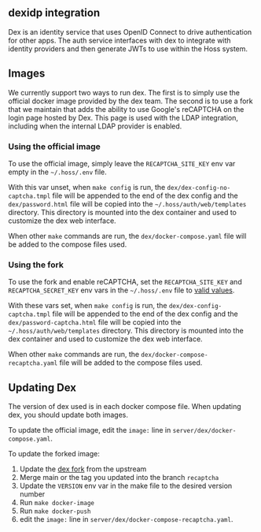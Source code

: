 ## dexidp integration

Dex is an identity service that uses OpenID Connect to drive authentication for other apps. The auth service interfaces with
dex to integrate with identity providers and then generate JWTs to use within the Hoss system.

## Images

We currently support two ways to run dex. The first is to simply use the official docker image
provided by the dex team. The second is to use a fork that we maintain that adds the ability
to use Google's reCAPTCHA on the login page hosted by Dex. This page is used with the LDAP
integration, including when the internal LDAP provider is enabled.

### Using the official image
To use the official image, simply leave the `RECAPTCHA_SITE_KEY` env var empty in the `~/.hoss/.env` file.

With this var unset, when `make config` is run, the `dex/dex-config-no-captcha.tmpl` file will be appended to 
the end of the dex config and the `dex/password.html` file will be copied into the `~/.hoss/auth/web/templates` directory. This
directory is mounted into the dex container and used to customize the dex web interface.

When other `make` commands are run, the `dex/docker-compose.yaml` file will be added to the compose files used.

### Using the fork

To use the fork and enable reCAPTCHA, set the `RECAPTCHA_SITE_KEY` and `RECAPTCHA_SECRET_KEY` env vars in the `~/.hoss/.env` file to [valid values](../../../server/dex/README.md).

With these vars set, when `make config` is run, the `dex/dex-config-captcha.tmpl` file will be appended to 
the end of the dex config and the `dex/password-captcha.html` file will be copied into the `~/.hoss/auth/web/templates` directory. This
directory is mounted into the dex container and used to customize the dex web interface.

When other `make` commands are run, the `dex/docker-compose-recaptcha.yaml` file will be added to the compose files used.

## Updating Dex
The version of dex used is in each docker compose file. When updating dex, you should update both images.

To update the official image, edit the `image:` line in `server/dex/docker-compose.yaml`.

To update the forked image:

1) Update the [dex fork](https://github.com/WyssCenter/dex) from the upstream
2) Merge main or the tag you updated into the branch `recaptcha`
3) Update the `VERSION` env var in the make file to the desired version number
4) Run `make docker-image`
5) Run `make docker-push`
6) edit the `image:` line in `server/dex/docker-compose-recaptcha.yaml`.
